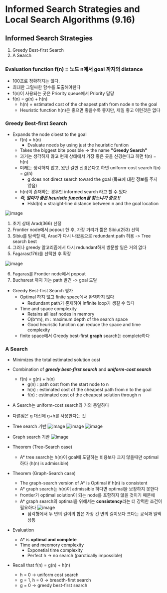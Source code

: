 # Informed Search Strategies and Local Search Algorithms (9.16)

## Informed Search Strategies
1. Greedy Best-first Search
2. A Search

### **Evaluation function f(n)** = 노드 n에서 goal 까지의 distance
  * 100프로 정확하지는 않다.
  * 최대한 그럴싸한 함수를 도출해야한다
* f(n)이 사용되는 곳은 Priority queue에서 Priority 담당
* f(n) = g(n) + h(n)
  * h(n) = estimated cost of the cheapest path from node n to the goal
  * Heuristic function h(n)은 좋으면 좋을수록 좋지만, 제일 좋고 이런것은 없다

### Greedy Best-first Search
* Expands the node cloest to the goal
  * f(n) = h(n)
    * Evaluate noeds by using just the heuristic funtion
  * Takes the biggest bite possible -> the name **"Greedy Search"**
  * 과거는 생각하지 않고 현재 상태에서 가장 좋은 곳을 신경쓴다고 하면 f(n) = h(n)
  * 미래는 생각하지 않고, 왔던 길만 신경쓴다고 하면 uniform-cost search f(n) = g(n)
    * g does not direct search toward the goal (목표에 대한 정보를 주지 않음)
  * h(n)이 존재하는 경우만 informed search 라고 할 수 있다
  * ***즉, 얼마가 좋은 heuristic function을 찾느냐가 중요 !!***
    * Hsld(n) = straight-line distance between n and the goal location

![image](https://user-images.githubusercontent.com/68818952/133575415-214f9c70-c347-4aff-8e18-81a9e04e8b95.png)

1. 초기 상태 Arad(366) 선정
2. Frontier node에서 popout 한 후, 가장 거리가 짧은 Sibiu(253) 선택
3. Sibiu를 탐색할 때, Arad가 다시 나왔음으로 redundant path 허용 -> Tree search best
4. 그러나 greedy 알고리즘에서 다시 redundant하게 방문할 일은 거의 없다
5. Fagaras(176)를 선택한 후 확장

![image](https://user-images.githubusercontent.com/68818952/133575889-8d751775-6da7-4efc-a31f-6a6faf68a58d.png)

6. Fagaras를 Frontier node에서 popout
7. Bucharest 까지 가는 path 발견 -> goal 도달

* Greedy Best-first Search 평가
  * Optimal 하지 않고 finite space에서 완벽하지 않다
    * Redundant path가 존재하여 Infinite loop가 생길 수 있다
  * Time and space complexity
    * Retains all leaf nodes in memory
    * O(b^m), m : maximum depth of the search space
    * Good heuristic function can reduce the space and time complexity
  * finite space에서 Greedy best-first **graph** search는 complete하다


### A Search
* Minimizes the total estimated solution cost
* Combination of ***greedy best-first search*** and ***uniform-cost search***
  * f(n) = g(n) + h(n)
    * g(n) : path cost from the start node to n
    * h(n) : estimated cost of the cheapest path from n to the goal
    * f(n) : estimated cost of the cheapest solution through n

* A Search는 uniform-cost search와 거의 동일하다
* 다른점은 g 대신에 g+h를 사용한다는 것
* Tree search 기반
  ![image](https://user-images.githubusercontent.com/68818952/134769573-ef1780f7-b84c-4121-ae2f-f48b64111806.png)
  ![image](https://user-images.githubusercontent.com/68818952/134769577-4a2b9601-eda6-48af-b46d-4d5cd7aa2c40.png)
  ![image](https://user-images.githubusercontent.com/68818952/134769599-5b417d7a-88f0-4c7f-972a-0863f6ec9579.png)

* Graph search 기반
  ![image](https://user-images.githubusercontent.com/68818952/134769733-8cafe80a-8ad0-4747-b19b-0eb79e3213ac.png)

* Theorem (Tree-Search case)
  * A* tree search는 h(n)이 goal에 도달하는 비용보다 크지 않을때만 optimal하다 (h(n) is admissible)

* Theorem (Graph-Search case)
  * The graph-search version of A* is Optimal if h(n) is consistent
  * A* graph search는 h(n)이 admissible 하다면 optimal을 보장하지 못한다
  * frontier가 optimal solution이 되는 node를 포함하지 않을 것이기 때문에
  * A* graph search의 optimal을 위해서는 **consistency**라는 더 강력한 조건이 필요하다
    ![image](https://user-images.githubusercontent.com/68818952/134770093-e624e158-a03a-48ca-94bc-ffefc57fb4df.png)
    * 삼각형에서 두 변의 길이의 합은 가장 긴 변의 길이보다 크다는 공식과 일맥상통

* Evaluation
  * A* is **optimal and complete**
  * Time and meomory complexity
    * Exponetial time complexity
    * Perfect h -> no search (parctically impossible)


* Recall that f(n) = g(n) + h(n)
  * h = 0 -> uniform cost search
  * g = 1, h = 0 -> breadth-first search
  * g = 0 -> greedy best-first search
